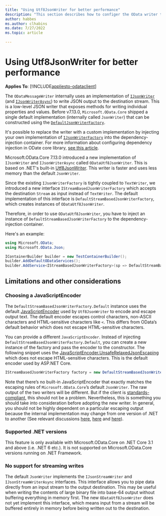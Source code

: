 ```yaml
---
title: "Using Utf8JsonWriter for better performance"
description: "This section describes how to configer the OData writer to use a Utf8JsonWriter-based writer for better performance."
author: habbes
ms.author: clhabins
ms.date: 7/27/2022
ms.topic: article
 
---
```


# Using Utf8JsonWriter for better performance

**Applies To**: [!INCLUDE[appliesto-odataclient](../../includes/appliesto-odatalib-v7.md)]

The `ODataMessageWriter` internally uses an implementation of [`IJsonWriter`](/dotnet/api/microsoft.odata.json.ijsonwriter) (and [`IJsonWriterAsync`](/dotnet/api/microsoft.odata.json.ijsonwriterasync?view=odata-core-7.0)) to write JSON output to the destination stream. This is a low-level JSON writer that exposes methods for writing individual properties and values. Before v7.13.0, `Microsoft.OData.Core` shipped a single default implementation (internally called `JsonWriter`) that can be constructed using the [`DefaultJsonWriterFactory`](/dotnet/api/microsoft.odata.json.defaultjsonwriterfactory).

It's possible to replace the writer with a custom implementation by injecting your own implementation of [`IJsonWriterFactory`](/dotnet/api/microsoft.odata.json.ijsonwriterfactory) into the dependency-injection container. For more information about configuring dependency injection in ODate core library, [see this article](/odata/odatalib/di-support).

Microsoft.OData.Core 7.13.0 introduced a new implementation of `IJsonWriter` and `IJsonWriterAsync` called `ODataUtf8JsonWriter`. This is based on .NET's built-in [Utf8JsonWriter](/dotnet/api/system.text.json.utf8jsonwriter). This writer is faster and uses less memory than the default `JsonWriter`.

Since the existing `IJsonWriterFactory` is tightly coupled to `TextWriter`, we introduced a new interface `IStreamBasedJsonWriterFactory` which accepts the destination `Stream` as input instead of `TextWriter`. The default implementation of this interface is `DefaultStreamBasedJsonWriterFactory`, which creates instances of `ODataUtf8JsonWriter`.

Therefore, in order to use `ODataUtf8JsonWriter`, you have to inject an instance of `DefaultStreamBasedJsonWriterFactory` to the dependency-injection container.

Here's an example:

```csharp
using Microsoft.OData;
using Microsoft.OData.Json;
```

```c#
IContainerBuilder builder = new TestContainerBuilder();
builder.AddDefaultODataServices();
builder.AddService<IStreamBasedJsonWriterFactory>(sp => DefaultStreamBasedJsonWriterFactory.Default);
```

## Limitations and other considerations

### Choosing a JavaScriptEncoder

The `DefaultStreamBasedJsonWriterFactory.Default` instance uses the default [JavaScriptEncoder](/dotnet/api/system.text.encodings.web.javascriptencoder.default) used by `Utf8JsonWriter` to encode and escape output text. The default encoder escapes control characters, non-ASCII characters and HTML-sensitive characters like `<`. This differs from OData’s default behavior which does not escape HTML-sensitive characters.

You can provide a different `JavaScriptEncoder`. Instead of injecting `DefaultStreamBasedJsonWriterFactory.Default`, you can create a new instance of the factory and pass the encoder to the constructor. The following snippet uses the [JavaScriptEncoder.UnsafeRelaxedJsonEscaping](/dotnet/api/system.text.encodings.web.javascriptencoder.unsaferelaxedjsonescaping) which does not escape HTML-sensitive characters. This is the default encoder used by ASP.NET Core.

```c#
IStreamBasedJsonWriterFactory factory = new DefaultStreamBasedJsonWriterFactory(JavaScriptEncoder.UnsafeRelaxedJsonEscaping);
```

Note that there’s no built-in JavaScriptEncoder that exactly matches the escaping rules of `Microsoft.OData.Core`’s default `JsonWriter`. The raw output of the two writers will be different. But if the client is [standards-compliant](https://www.ietf.org/rfc/rfc4627.txt), this should not be a problem. Nevertheless, this is something you should take into consideration before adopting the new writer. In general, you should not be highly dependent on a particular escaping output because the internal implementation may change from one version of .NET to another (See relevant discussions [here](https://github.com/dotnet/runtime/issues/70419), [here](https://github.com/dotnet/runtime/issues/54193) and [here](https://github.com/dotnet/runtime/issues/1564#issuecomment-504780719)).

### Supported .NET versions

This feature is only available with Microsoft.OData.Core on .NET Core 3.1 and above (i.e. .NET 6 etc.). It is not supported on Microsoft.OData.Core versions running on .NET Framework.

### No support for streaming writes

The default `JsonWriter` implements the `IJsonStreamWriter` and `IJsonStreamWriterAsync` interfaces. This interface allows you to pipe data directly from an input stream to the output destination. This may be useful when writing the contents of large binary file into base-64 output without buffering everything in memory first. The new `ODataUtf8JsonWriter` does not yet implement this interface, which means input from a stream will be buffered entirely in memory before being written out to the destination.
